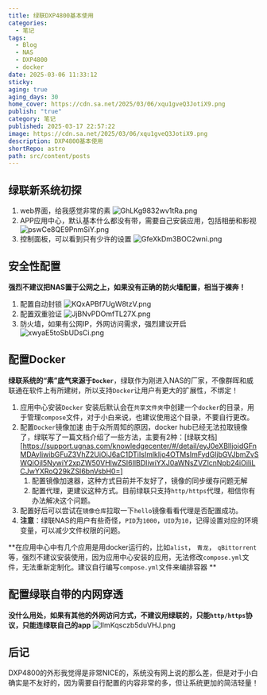 ```yaml
---
title: 绿联DXP4800基本使用
categories:
  - 笔记
tags:
  - Blog
  - NAS
  - DXP4800
  - docker
date: 2025-03-06 11:33:12
sticky: 
aging: true
aging_days: 30
home_cover: https://cdn.sa.net/2025/03/06/xqu1gveQ3JotiX9.png
publish: "true"
category: 笔记
published: 2025-03-17 22:57:22
image: https://cdn.sa.net/2025/03/06/xqu1gveQ3JotiX9.png
description: DXP4800基本使用
shortRepo: astro
path: src/content/posts
---
```

## 绿联新系统初探
1. web界面，给我感觉非常的素
   ![GhLKg9832wv1tRa.png](https://cdn.sa.net/2025/03/06/GhLKg9832wv1tRa.png)
2. APP应用中心，默认基本什么都没有带，需要自己安装应用，包括相册和影视
   ![pswCe8QE9PnmSiY.png](https://cdn.sa.net/2025/03/06/pswCe8QE9PnmSiY.png)
3. 控制面板，可以看到只有少许的设置
   ![GfeXkDm3BOC2wni.png](https://cdn.sa.net/2025/03/06/GfeXkDm3BOC2wni.png)
## 安全性配置
**强烈不建议把NAS置于公网之上，如果没有正确的防火墙配置，相当于裸奔！**
1. 配置自动封锁
   ![KQxAPBf7UgW8tzV.png](https://cdn.sa.net/2025/03/06/KQxAPBf7UgW8tzV.png)
2. 配置双重验证
   ![JjBNvPDOmfTL27X.png](https://cdn.sa.net/2025/03/06/JjBNvPDOmfTL27X.png)
3. 防火墙，如果有公网IP，外网访问需求，强烈建议开启
   ![xwyaE5toSbUDsCi.png](https://cdn.sa.net/2025/03/06/xwyaE5toSbUDsCi.png)
## 配置Docker

**绿联系统的“素”底气来源于`Docker`**，绿联作为刚进入NAS的厂家，不像群晖和威联通在软件上有所建树，所以支持`Docker`让用户有更大的扩展性，不绑定！
1. 应用中心安装`Docker`
   安装后默认会在`共享文件夹`中创建一个`docker`的目录，用于管理`compose`文件，对于小白来说，也建议使用这个目录，不要自行更改。
2. 配置`Docker`镜像加速
   由于众所周知的原因，docker hub已经无法拉取镜像了，绿联写了一篇文档介绍了一些方法，主要有2种：[绿联文档][https://support.ugnas.com/knowledgecenter/#/detail/eyJ0eXBlIjoidGFnMDAyIiwibGFuZ3VhZ2UiOiJ6aC1DTiIsImlkIjo4OTMsImFydGljbGVJbmZvSWQiOjI5NywiY2xpZW50VHlwZSI6IlBDIiwiYXJ0aWNsZVZlcnNpb24iOiIiLCJwYXRoQ29kZSI6bnVsbH0=]
	1. 配置镜像加速器，这种方式目前并不友好了，镜像的同步缓存问题无解
	2. 配置代理，更建议这种方式。目前绿联只支持`http/https`代理，相信你有办法解决这个问题。
3. 配置好后可以尝试在`镜像仓库`拉取一下`hello`镜像看看代理是否配置成功。
4. **注意**：绿联NAS的用户有些奇怪，`PID`为`1000`，`UID`为`10`，记得设置对应的环境变量，可以减少文件权限的问题。

**在应用中心中有几个应用是用docker运行的，比如`alist`， `青龙`， `qBittorrent`等，强烈不建议安装使用，因为应用中心安装的应用，无法修改`compose.yml`文件，无法重新定制化。建议自行编写`compose.yml`文件来编排容器 **
## 配置绿联自带的内网穿透

**没什么用处，如果有其他的外网访问方式，不建议用绿联的，只能`http/https`协议，只能连绿联自己的app**
![lImKqsczb5duVHJ.png](https://cdn.sa.net/2025/03/06/lImKqsczb5duVHJ.png)
## 后记
DXP4800的外形我觉得是非常NICE的，系统没有网上说的那么差，但是对于小白确实是不友好的，因为需要自行配置的内容非常的多，但让系统更加的简洁轻量！

